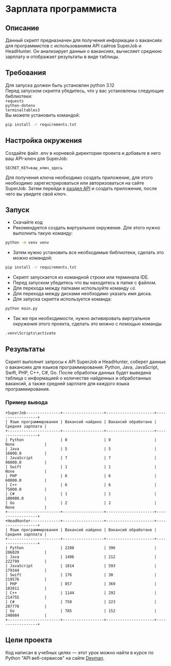 
# Зарплата программиста
## Описание
Данный скрипт предназначен для получения информации о вакансиях для программистов с использованием API сайтов SuperJob и HeadHunter. Он анализирует данные о вакансиях, вычисляет среднюю зарплату и отображает результаты в виде таблицы.

## Требования
Для запуска должен быть установлен python 3.12 \
Перед запуском скрипта убедитесь, что у вас установлены следующие библиотеки:\
`requests`\
`python-dotenv`\
`terminaltables3`\
Вы можете установить командой:
```bash
pip install -r requirements.txt
```
## Настройка окружения
Создайте файл .env в корневой директории проекта и добавьте в него ваш API-ключ для SuperJob:
```
SECRET_KEY=ваш_ключ_здесь
```
Для получения ключа необходимо создать приложение, для этого необходимо зарегистрироваться или авторизоваться на сайте SuperJob. Затем перейди в [раздел API](https://api.superjob.ru/info/) и создать приложения, после чего вы увидите свой ключ.

## Запуск

- Скачайте код
- Рекомендуется создать виртуальное окружение. Для этого нужно выполнить такую команду: 
```bash
python -m venv venv
```
- Затем нужно установить все необходимые библиотеки, сделать это можно
командой: 
```bash
pip install -r requirements.txt
```
- Скрипт запускается из командной строки или терминала IDE. 
- Перед запуском убедитесь что вы находитесь в папке с файлом.
- Для перехода между папками используйте команду `cd`. 
- Для перехода между дисками необходимо указать имя диска. 
- Для запуска скрипта используется команда: 
```bash
python main.py
```
- Так же при необходимости, нужно активировать виртуальное окружения этого проекта, 
сделать это можно с помощью команды 
```bash
.venv\Scripts\activate
```
## Результаты 
Скрипт выполнит запросы к API SuperJob и HeadHunter, соберет данные о вакансиях для языков программирования: Python, Java, JavaScript, Swift, PHP, C++, C#, Go. После обработки данных будет выведена таблица с информацией о количестве найденных и обработанных вакансий, а также средней зарплате для каждого языка программирования.
### Пример вывода
```
+SuperJob---------------+------------------+---------------------+------------------+
| Язык программирования | Вакансий найдено | Вакансий обработано | Средняя зарплата |
+-----------------------+------------------+---------------------+------------------+
| Python                | 0                | 0                   | None             |
| Java                  | 5                | 5                   | 16000.0          |
| JavaScript            | 7                | 7                   | 96000.0          |
| Swift                 | 1                | 1                   | None             |
| PHP                   | 6                | 6                   | 60000.0          |
| C++                   | 6                | 6                   | 75000.0          |
| C#                    | 1                | 1                   | 100000.0         |
| Go                    | 2                | 2                   | None             |
+-----------------------+------------------+---------------------+------------------+
+HeadHunter-------------+------------------+---------------------+------------------+
| Язык программирования | Вакансий найдено | Вакансий обработано | Средняя зарплата |
+-----------------------+------------------+---------------------+------------------+
| Python                | 2280             | 396                 | 206020           |
| Java                  | 1406             | 212                 | 222799           |
| JavaScript            | 1814             | 593                 | 179344           |
| Swift                 | 176              | 30                  | 219576           |
| PHP                   | 857              | 369                 | 183811           |
| C++                   | 1144             | 292                 | 214755           |
| C#                    | 750              | 223                 | 207778           |
| Go                    | 785              | 152                 | 248084           |
+-----------------------+------------------+---------------------+------------------+
```

## Цели проекта

Код написан в учебных целях — этот урок можно найти в курсе по Python "API веб-сервисов" на сайте [Devman](https://dvmn.org).
